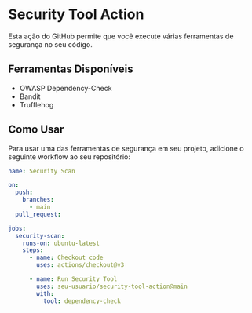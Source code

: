# Security Tool Action

Esta ação do GitHub permite que você execute várias ferramentas de segurança no seu código.

## Ferramentas Disponíveis

- OWASP Dependency-Check
- Bandit
- Trufflehog

## Como Usar

Para usar uma das ferramentas de segurança em seu projeto, adicione o seguinte workflow ao seu repositório:

```yaml
name: Security Scan

on:
  push:
    branches:
      - main
  pull_request:

jobs:
  security-scan:
    runs-on: ubuntu-latest
    steps:
      - name: Checkout code
        uses: actions/checkout@v3

      - name: Run Security Tool
        uses: seu-usuario/security-tool-action@main
        with:
          tool: dependency-check
